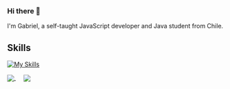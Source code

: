 ### Hi there 👋
I'm Gabriel, a self-taught JavaScript developer and Java student from Chile.

## Skills
 [![My Skills](https://skillicons.dev/icons?i=java,js,html,css,bootstrap,jquery,nodejs,express,mongodb,mysql,postgres,bash,git,vscode)](https://skillicons.dev)
<!-- This content will not appear in the rendered Markdown
## My Stats
[![Anurag's GitHub stats](https://github-readme-stats.vercel.app/api?username=soyunmate&hide=stars,contribs&count_private=true&show_icons=true&theme=aura)](https://github.com/anuraghazra/github-readme-stats)

[![Top Langs](https://github-readme-stats.vercel.app/api/top-langs/?username=soyunmate&theme=aura&layout=compact)](https://github.com/anuraghazra/github-readme-stats)
 -->
<a href="https://github.com/anuraghazra/github-readme-stats">
  <img align="center" src="https://github-readme-stats.vercel.app/api?username=soyunmate&hide=stars&count_private=true&show_icons=true&theme=aura" />
</a>
&emsp;
<a href="https://github.com/anuraghazra/github-readme-stats">
  <img align="center" src="https://github-readme-stats.vercel.app/api/top-langs/?username=soyunmate&theme=aura&layout=compact" />
</a>

